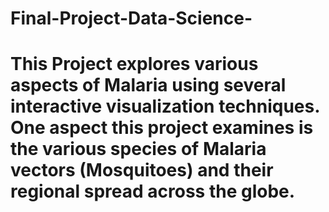 # Final-Project-Data-Science-
# This Project explores various aspects of Malaria using several interactive visualization techniques. One aspect this project examines is the various species of Malaria vectors (Mosquitoes) and their regional spread across the globe.
